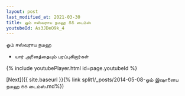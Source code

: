 ```yaml
---
layout: post
last_modified_at: 2021-03-30
title: ஓம் ஈஸ்வராய நமஹ ௧௧ டைம்ஸ்
youtubeId: As3JDeO9k_4
---
```

 
 
 ஓம் ஈஸ்வராய நமஹ  
 
 -  யார் அனைத்தையும் பரப்புகிறார்கள் 
 
  
 
  
 
 
 
 
 
 


{% include youtubePlayer.html id=page.youtubeId %}
 
[Next]({{ site.baseurl }}{% link  split1/_posts/2014-05-08-ஓம் இஷானைய நமஹ ௧௧ டைம்ஸ்.md%})
 

